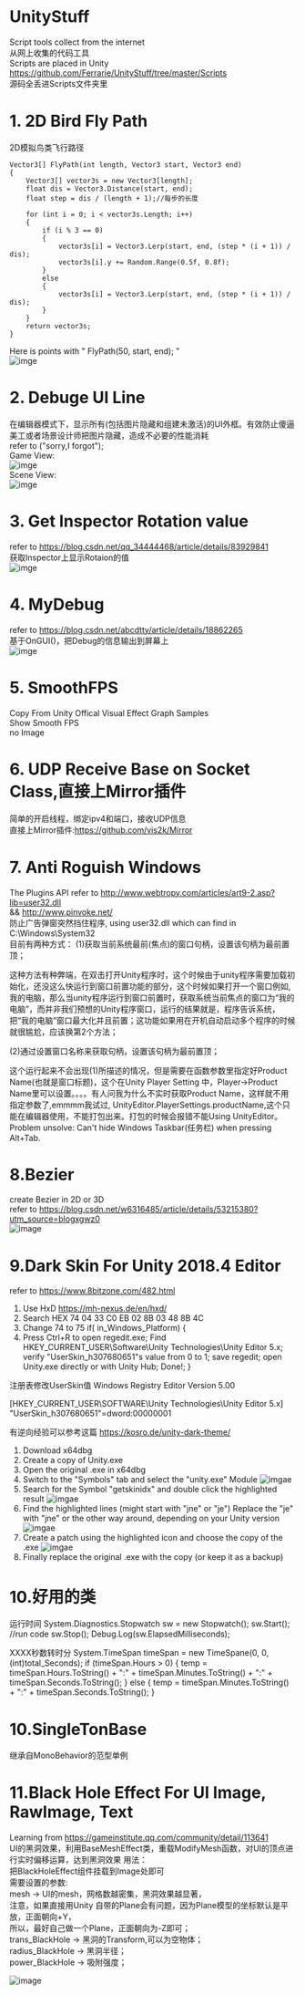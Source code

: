 # UnityStuff  
Script tools collect from the internet  
从网上收集的代码工具  
Scripts are placed in Unity https://github.com/Ferrarie/UnityStuff/tree/master/Scripts  
源码全丢进Scripts文件夹里

# 1. 2D Bird Fly Path  
2D模拟鸟类飞行路径  

    Vector3[] FlyPath(int length, Vector3 start, Vector3 end)
    {
        Vector3[] vector3s = new Vector3[length];
        float dis = Vector3.Distance(start, end);
        float step = dis / (length + 1);//每步的长度

        for (int i = 0; i < vector3s.Length; i++)
        {
            if (i % 3 == 0)
            {
                vector3s[i] = Vector3.Lerp(start, end, (step * (i + 1)) / dis);
                vector3s[i].y += Random.Range(0.5f, 0.8f);
            }
            else
            {
                vector3s[i] = Vector3.Lerp(start, end, (step * (i + 1)) / dis);
            }
        }
        return vector3s;
    }
Here is points with " FlyPath(50, start, end); "  
![imge](https://github.com/Ferrarie/UnityStuff/blob/master/Texture/BirdFlyPath.png)  

# 2. Debuge UI Line
在编辑器模式下，显示所有(包括图片隐藏和组建未激活)的UI外框。有效防止傻逼美工或者场景设计师把图片隐藏，造成不必要的性能消耗  
refer to ("sorry,I forgot");  
Game View:  
![imge](https://github.com/Ferrarie/UnityStuff/blob/master/Texture/DebugUILine_GameView.png)  
Scene View:  
![imge](https://github.com/Ferrarie/UnityStuff/blob/master/Texture/DebugUILine_SceneView.png)  

# 3. Get Inspector Rotation value  
refer to https://blog.csdn.net/qq_34444468/article/details/83929841  
获取Inspector上显示Rotaion的值  
![imge](https://github.com/Ferrarie/UnityStuff/blob/master/Texture/GetInspectorRotation.png)

# 4. MyDebug
refer to https://blog.csdn.net/abcdtty/article/details/18862265  
基于OnGUI()，把Debug的信息输出到屏幕上  
![imge](https://github.com/Ferrarie/UnityStuff/blob/master/Texture/MyDebug.png)

# 5. SmoothFPS
Copy From Unity Offical Visual Effect Graph Samples  
Show Smooth FPS  
no Image  

# 6. UDP Receive Base on Socket Class,直接上Mirror插件
简单的开启线程，绑定ipv4和端口，接收UDP信息  
直接上Mirror插件:https://github.com/vis2k/Mirror

# 7. Anti Roguish Windows
The Plugins API refer to http://www.webtropy.com/articles/art9-2.asp?lib=user32.dll  
&& http://www.pinvoke.net/  
防止广告弹窗突然挡住程序, using user32.dll which can find in C:\Windows\System32  
目前有两种方式：
  (1)获取当前系统最前(焦点)的窗口句柄，设置该句柄为最前置顶；  
  
  这种方法有种弊端，在双击打开Unity程序时，这个时候由于unity程序需要加载初始化，还没这么快运行到窗口前置功能的部分，这个时候如果打开一个窗口例如,我的电脑，那么当unity程序运行到窗口前置时，获取系统当前焦点的窗口为“我的电脑”，而并非我们预想的Unity程序窗口，运行的结果就是，程序告诉系统，把“我的电脑”窗口最大化并且前置；这功能如果用在开机自动启动多个程序的时候就很尴尬，应该换第2个方法；  
  
  (2)通过设置窗口名称来获取句柄，设置该句柄为最前置顶；
  
  这个运行起来不会出现(1)所描述的情况，但是需要在函数参数里指定好Product Name(也就是窗口标题)，这个在Unity Player Setting 中，Player->Product Name里可以设置。。。。有人问我为什么不实时获取Product Name，这样就不用指定参数了,emmmm我试过, UnityEditor.PlayerSettings.productName,这个只能在编辑器使用，不能打包出来。打包的时候会报错不能Using UnityEditor。
Problem unsolve: Can't hide Windows Taskbar(任务栏) when pressing Alt+Tab.  

# 8.Bezier
create Bezier in 2D or 3D  
refer to https://blog.csdn.net/w6316485/article/details/53215380?utm_source=blogxgwz0  
![image](https://github.com/Ferrarie/UnityStuff/blob/master/Texture/Bezier_2Demension.gif)

# 9.Dark Skin For Unity 2018.4 Editor
refer to https://www.8bitzone.com/482.html
1. Use HxD https://mh-nexus.de/en/hxd/
2. Search HEX 74 04 33 C0 EB 02 8B 03 48 8B 4C
3. Change 74 to 75
if( in_Windows_Platform)
{
  4. Press Ctrl+R to open regedit.exe;
     Find HKEY_CURRENT_USER\Software\Unity Technologies\Unity Editor 5.x;
     verify "UserSkin_h307680651"s value from 0 to 1;
     save regedit;
     open Unity.exe directly or with Unity Hub;
     Done!;
}

注册表修改UserSkin值
Windows Registry Editor Version 5.00

[HKEY_CURRENT_USER\SOFTWARE\Unity Technologies\Unity Editor 5.x]
"UserSkin_h307680651"=dword:00000001


有逆向经验可以参考这篇 https://kosro.de/unity-dark-theme/
1. Download x64dbg
2. Create a copy of Unity.exe
3. Open the original .exe in x64dbg
4. Switch to the "Symbols" tab and select the "unity.exe" Module
![imgae](https://github.com/Ferrarie/UnityStuff/blob/master/Texture/Unity-Reverse-Step-1.jpg)
5. Search for the Symbol "getskinidx" and double click the highlighted result
![imgae](https://github.com/Ferrarie/UnityStuff/blob/master/Texture/Unity-Reverse-Step-2.jpg)
6. Find the highlighted lines (might start with "jne" or "je")
Replace the "je" with "jne" or the other way around, depending on your Unity version
![imgae](https://github.com/Ferrarie/UnityStuff/blob/master/Texture/Unity-Reverse-Step-3.jpg)
7. Create a patch using the highlighted icon and choose the copy of the .exe
![imgae](https://github.com/Ferrarie/UnityStuff/blob/master/Texture/Unity-Reverse-Step-4.jpg)
8. Finally replace the original .exe with the copy (or keep it as a backup)

# 10.好用的类
运行时间
System.Diagnostics.Stopwatch sw =  new Stopwatch();
sw.Start();
//run code
sw.Stop();
Debug.Log(sw.ElapsedMilliseconds);

XXXX秒数转时分
System.TimeSpan timeSpan = new TimeSpane(0, 0, (int)total_Seconds);
if (timeSpan.Hours > 0)
{
    temp = timeSpan.Hours.ToString() + ":" + timeSpan.Minutes.ToString() + ":" + timeSpan.Seconds.ToString();
}
else
{
    temp =  timeSpan.Minutes.ToString() + ":" + timeSpan.Seconds.ToString();
}

# 10.SingleTonBase<T>
继承自MonoBehavior的范型单例
    
# 11.Black Hole Effect For UI Image, RawImage, Text
Learning from https://gameinstitute.qq.com/community/detail/113641  
UI的黑洞效果，利用BaseMeshEffect类，重载ModifyMesh函数，对UI的顶点进行实时偏移运算，达到黑洞效果 
用法：  
把BlackHoleEffect组件挂载到Image处即可  
需要设置的参数:  
mesh -> UI的mesh，网格数越密集，黑洞效果越显著，  
注意，如果直接用Unity 自带的Plane会有问题，因为Plane模型的坐标默认是平放，正面朝向+Y，  
所以，最好自己做一个Plane，正面朝向为-Z即可；  
trans_BlackHole -> 黑洞的Transform,可以为空物体；  
radius_BlackHole -> 黑洞半径；  
power_BlackHole -> 吸附强度；  

![image](https://github.com/Ferrarie/UnityStuff/blob/master/Texture/BlackHoleEffect.gif)  
    
  
